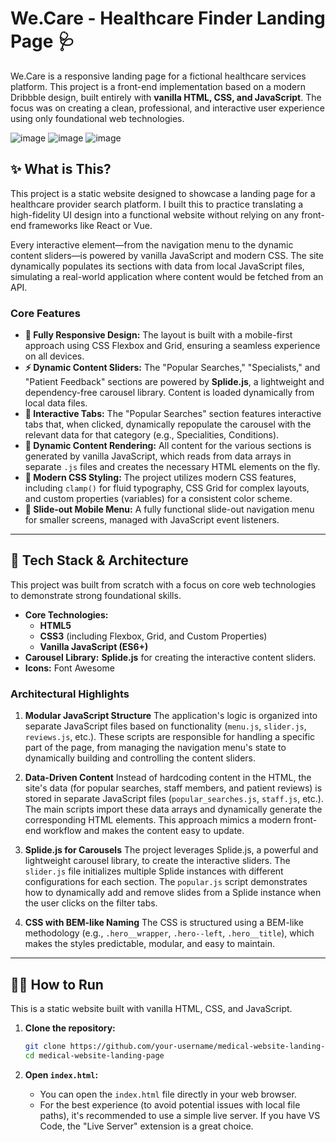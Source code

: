 # We.Care - Healthcare Finder Landing Page 🩺

We.Care is a responsive landing page for a fictional healthcare services platform. This project is a front-end implementation based on a modern Dribbble design, built entirely with **vanilla HTML, CSS, and JavaScript**. The focus was on creating a clean, professional, and interactive user experience using only foundational web technologies.

![image](https://user-images.githubusercontent.com/68509830/232157067-724cef84-489a-451b-bde0-e15976340d41.png)
![image](https://user-images.githubusercontent.com/68509830/232157226-2bd44e42-8ebe-4958-91cf-8b9afedd5d08.png)
![image](https://user-images.githubusercontent.com/68509830/232157294-1b4c0b69-1de5-4e65-a758-49b19575fd1c.png)


## ✨ What is This?

This project is a static website designed to showcase a landing page for a healthcare provider search platform. I built this to practice translating a high-fidelity UI design into a functional website without relying on any front-end frameworks like React or Vue.

Every interactive element—from the navigation menu to the dynamic content sliders—is powered by vanilla JavaScript and modern CSS. The site dynamically populates its sections with data from local JavaScript files, simulating a real-world application where content would be fetched from an API.

### Core Features

* **📱 Fully Responsive Design:** The layout is built with a mobile-first approach using CSS Flexbox and Grid, ensuring a seamless experience on all devices.
* **⚡️ Dynamic Content Sliders:** The "Popular Searches," "Specialists," and "Patient Feedback" sections are powered by **Splide.js**, a lightweight and dependency-free carousel library. Content is loaded dynamically from local data files.
* **🔄 Interactive Tabs:** The "Popular Searches" section features interactive tabs that, when clicked, dynamically repopulate the carousel with the relevant data for that category (e.g., Specialities, Conditions).
* **🤝 Dynamic Content Rendering:** All content for the various sections is generated by vanilla JavaScript, which reads from data arrays in separate `.js` files and creates the necessary HTML elements on the fly.
* **🎨 Modern CSS Styling:** The project utilizes modern CSS features, including `clamp()` for fluid typography, CSS Grid for complex layouts, and custom properties (variables) for a consistent color scheme.
* **🍔 Slide-out Mobile Menu:** A fully functional slide-out navigation menu for smaller screens, managed with JavaScript event listeners.

---

## 🔧 Tech Stack & Architecture

This project was built from scratch with a focus on core web technologies to demonstrate strong foundational skills.

* **Core Technologies:**
    * **HTML5**
    * **CSS3** (including Flexbox, Grid, and Custom Properties)
    * **Vanilla JavaScript (ES6+)**
* **Carousel Library:** **Splide.js** for creating the interactive content sliders.
* **Icons:** Font Awesome

### Architectural Highlights

1.  **Modular JavaScript Structure**
    The application's logic is organized into separate JavaScript files based on functionality (`menu.js`, `slider.js`, `reviews.js`, etc.). These scripts are responsible for handling a specific part of the page, from managing the navigation menu's state to dynamically building and controlling the content sliders.

2.  **Data-Driven Content**
    Instead of hardcoding content in the HTML, the site's data (for popular searches, staff members, and patient reviews) is stored in separate JavaScript files (`popular_searches.js`, `staff.js`, etc.). The main scripts import these data arrays and dynamically generate the corresponding HTML elements. This approach mimics a modern front-end workflow and makes the content easy to update.

3.  **Splide.js for Carousels**
    The project leverages Splide.js, a powerful and lightweight carousel library, to create the interactive sliders. The `slider.js` file initializes multiple Splide instances with different configurations for each section. The `popular.js` script demonstrates how to dynamically add and remove slides from a Splide instance when the user clicks on the filter tabs.

4.  **CSS with BEM-like Naming**
    The CSS is structured using a BEM-like methodology (e.g., `.hero__wrapper`, `.hero--left`, `.hero__title`), which makes the styles predictable, modular, and easy to maintain.

---

## 🏃‍♂️ How to Run

This is a static website built with vanilla HTML, CSS, and JavaScript.

1.  **Clone the repository:**
    ```bash
    git clone https://github.com/your-username/medical-website-landing-page.git
    cd medical-website-landing-page
    ```

2.  **Open `index.html`:**
    * You can open the `index.html` file directly in your web browser.
    * For the best experience (to avoid potential issues with local file paths), it's recommended to use a simple live server. If you have VS Code, the "Live Server" extension is a great choice.



